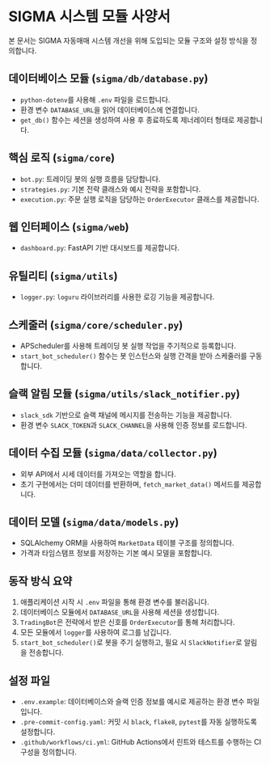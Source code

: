 # SIGMA 시스템 모듈 사양서

본 문서는 SIGMA 자동매매 시스템 개선을 위해 도입되는 모듈 구조와 설정 방식을 정의합니다.

## 데이터베이스 모듈 (`sigma/db/database.py`)
- `python-dotenv`를 사용해 `.env` 파일을 로드합니다.
- 환경 변수 `DATABASE_URL`을 읽어 데이터베이스에 연결합니다.
- `get_db()` 함수는 세션을 생성하여 사용 후 종료하도록 제너레이터 형태로 제공합니다.

## 핵심 로직 (`sigma/core`)
- `bot.py`: 트레이딩 봇의 실행 흐름을 담당합니다.
- `strategies.py`: 기본 전략 클래스와 예시 전략을 포함합니다.
- `execution.py`: 주문 실행 로직을 담당하는 `OrderExecutor` 클래스를 제공합니다.

## 웹 인터페이스 (`sigma/web`)
- `dashboard.py`: FastAPI 기반 대시보드를 제공합니다.

## 유틸리티 (`sigma/utils`)
- `logger.py`: `loguru` 라이브러리를 사용한 로깅 기능을 제공합니다.

## 스케줄러 (`sigma/core/scheduler.py`)
- APScheduler를 사용해 트레이딩 봇 실행 작업을 주기적으로 등록합니다.
- `start_bot_scheduler()` 함수는 봇 인스턴스와 실행 간격을 받아 스케줄러를 구동합니다.

## 슬랙 알림 모듈 (`sigma/utils/slack_notifier.py`)
- `slack_sdk` 기반으로 슬랙 채널에 메시지를 전송하는 기능을 제공합니다.
- 환경 변수 `SLACK_TOKEN`과 `SLACK_CHANNEL`을 사용해 인증 정보를 로드합니다.

## 데이터 수집 모듈 (`sigma/data/collector.py`)
- 외부 API에서 시세 데이터를 가져오는 역할을 합니다.
- 초기 구현에서는 더미 데이터를 반환하며, `fetch_market_data()` 메서드를 제공합니다.

## 데이터 모델 (`sigma/data/models.py`)
- SQLAlchemy ORM을 사용하여 `MarketData` 테이블 구조를 정의합니다.
- 가격과 타임스탬프 정보를 저장하는 기본 예시 모델을 포함합니다.

## 동작 방식 요약
1. 애플리케이션 시작 시 `.env` 파일을 통해 환경 변수를 불러옵니다.
2. 데이터베이스 모듈에서 `DATABASE_URL`을 사용해 세션을 생성합니다.
3. `TradingBot`은 전략에서 받은 신호를 `OrderExecutor`를 통해 처리합니다.
4. 모든 모듈에서 `logger`를 사용하여 로그를 남깁니다.
5. `start_bot_scheduler()`로 봇을 주기 실행하고, 필요 시 `SlackNotifier`로 알림을 전송합니다.
## 설정 파일
- `.env.example`: 데이터베이스와 슬랙 인증 정보를 예시로 제공하는 환경 변수 파일입니다.
- `.pre-commit-config.yaml`: 커밋 시 `black`, `flake8`, `pytest`를 자동 실행하도록 설정합니다.
- `.github/workflows/ci.yml`: GitHub Actions에서 린트와 테스트를 수행하는 CI 구성을 정의합니다.
